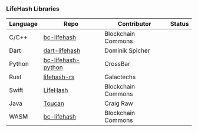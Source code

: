 ### LifeHash Libraries

| Language | Repo | Contributor | Status |
|----------|------|-------------|--------|
| C/C++ | [bc-lifehash](https://github.com/BlockchainCommons/bc-lifehash) | Blockchain Commons |
| Dart | [dart-lifehash](https://github.com/dspicher/dart-lifehash/tree/master) | Dominik Spicher |
| Python | [bc-lifehash-python](https://github.com/BlockchainCommons/bc-lifehash-python) | CrossBar |
| Rust | [lifehash-rs](https://github.com/GalactechsLLC/lifehash-rs) | Galactechs |
| Swift | [LifeHash](https://github.com/BlockchainCommons/LifeHash) | Blockchain Commons |
| Java | [Toucan](https://github.com/sparrowwallet/toucan) | Craig Raw |
| WASM | [bc-lifehash](https://github.com/BlockchainCommons/bc-lifehash/tree/master/wasm) | Blockchain Commons |
